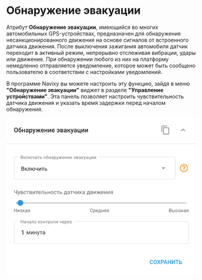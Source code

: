 # Обнаружение эвакуации

Атрибут **Обнаружение эвакуации**, имеющийся во многих автомобильных GPS-устройствах, предназначен для обнаружения несанкционированного движения на основе сигналов от встроенного датчика движения. После выключения зажигания автомобиля датчик переходит в активный режим, непрерывно отслеживая вибрации, удары или движение. При обнаружении любого из них на платформу немедленно отправляется уведомление, которое может быть сообщено пользователю в соответствии с настройками уведомлений.

В программе Navixy вы можете настроить эту функцию, зайдя в меню **"Обнаружение эвакуации"** виджет в разделе **"Управление устройствами"**. Эта панель позволяет настроить чувствительность датчика движения и указать время задержки перед началом обнаружения.

![image-20241031-101626.png](attachments/image-20241031-101626.png)